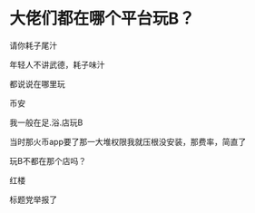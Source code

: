 # 大佬们都在哪个平台玩B？


请你耗子尾汁

年轻人不讲武德，耗子味汁

都说说在哪里玩

币安

我一般在足.浴.店玩B

当时那火币app要了那一大堆权限我就压根没安装，那费率，简直了

玩B不都在那个店吗？

红楼

标题党举报了<img src="static/image/smiley/default/lol.gif" smilieid="12" border="0" alt="" /><img src="static/image/smiley/default/lol.gif" smilieid="12" border="0" alt="" />
